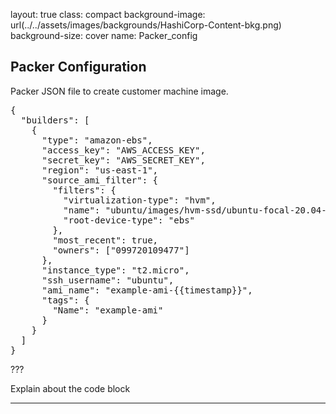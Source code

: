 layout: true
class: compact
background-image: url(../../assets/images/backgrounds/HashiCorp-Content-bkg.png)
background-size: cover
name: Packer_config

##  Packer Configuration

Packer JSON file to create customer machine image.

<pre>
{
  "builders": [
    {
      "type": "amazon-ebs",
      "access_key": "AWS_ACCESS_KEY",
      "secret_key": "AWS_SECRET_KEY",
      "region": "us-east-1",
      "source_ami_filter": {
        "filters": {
          "virtualization-type": "hvm",
          "name": "ubuntu/images/hvm-ssd/ubuntu-focal-20.04-amd64-server-*",
          "root-device-type": "ebs"
        },
        "most_recent": true,
        "owners": ["099720109477"]
      },
      "instance_type": "t2.micro",
      "ssh_username": "ubuntu",
      "ami_name": "example-ami-{{timestamp}}",
      "tags": {
        "Name": "example-ami"
      }
    }
  ]
}
</pre>

???

Explain about the code block

---
